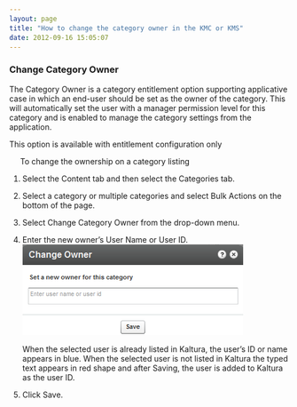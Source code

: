 ```yaml
---
layout: page
title: "How to change the category owner in the KMC or KMS"
date: 2012-09-16 15:05:07
---
```


### Change Category Owner

The Category Owner is a category entitlement option supporting applicative case in which an end-user should be set as the owner of the category. This will automatically set the user with a manager permission level for this category and is enabled to manage the category settings from the application.

This option is available with entitlement configuration only

<p class="Procedure">
      <span class="mce-procedure"> To change the ownership on a category listing</span>
</p>

1.  Select the Content tab and then select the Categories tab.
2.  Select a category or multiple categories and select Bulk Actions on the bottom of the page.
3.  Select Change Category Owner from the drop-down menu.
4.  Enter the new owner’s User Name or User ID.<img src="../../assets/694.img">
      
    When the selected user is already listed in Kaltura, the user’s ID or name appears in blue. When the selected user is not listed in Kaltura the typed text appears in red shape and after Saving, the user is added to Kaltura as the user ID.
5.  Click Save.